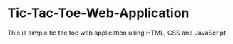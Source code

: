 # Tic-Tac-Toe-Web-Application
This is simple tic tac toe web application using HTML, CSS and JavaScript
